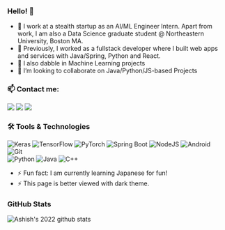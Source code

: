 ### Hello! 👋 

<!-- こんにちは! 🍣 Bonjour! 🥖 -->

<!--
**ShonenAsh/ShonenAsh** is a ✨ _special_ ✨ repository because its `README.md` (this file) appears on your GitHub profile.

Here are some ideas to get you started:

- 🔭 I’m currently working on ...
- 🌱 I’m currently learning ...
- 👯 I’m looking to collaborate on ...
- 🤔 I’m looking for help with ...
- 💬 Ask me about ...
- 📫 How to reach me: ...
- 😄 Pronouns: ...
- ⚡ Fun fact: ...
-->

- 🌱 I work at a stealth startup as an AI/ML Engineer Intern. Apart from work, I am also a Data Science graduate student @ Northeastern University, Boston MA.
- 💼 Previously, I worked as a fullstack developer where I built web apps and services with Java/Spring, Python and React.
- 🤖 I also dabble in Machine Learning projects
- 👯 I’m looking to collaborate on Java/Python/JS-based Projects

### 📫 Contact me:
  <a href="https://www.twitter.com/shonenash/"><img src="https://img.shields.io/badge/twitter-%231DA1F2.svg?&style=flat-square&logo=twitter&logoColor=white"></a>
  <a href="https://www.linkedin.com/in/magadumashish/"><img src="https://img.shields.io/badge/linkedin-%230077B5.svg?&style=flat-square&logo=linkedin&logoColor=white"></a>
  <img src="https://img.shields.io/badge/shonenash@gmail.com-%23D14836.svg?&style=flat-square&logo=gmail&logoColor=white"/>
  
### 🛠️ Tools & Technologies
<p>
  <img alt="Keras" src="https://img.shields.io/badge/Keras-%23F42424.svg?style=flat-square&logo=keras&logoColor=#F42424" />
  <img alt="TensorFlow" src="https://img.shields.io/badge/TensorFlow-%23425066.svg?style=flat-square&logo=tensorflow&logoColor=#FFA800" />
  <img alt="PyTorch" src="https://img.shields.io/badge/PyTorch-%23EE4C2C.svg?style=flat-square&logo=pytorch&logoColor=white" />
  <img alt="Spring Boot" src="https://img.shields.io/badge/Spring%20Boot-%237CBB5D.svg?style=flat-square&logo=spring-boot&logoColor=black" />
  <img alt="NodeJS" src="https://img.shields.io/badge/NodeJS-%23339933.svg?style=flat-square&logo=node.js&logoColor=white" />
  <img alt="Android" src="https://img.shields.io/badge/Android-%233DDC84.svg?style=flat-square&logo=android&logoColor=white" />
  <img alt="Git" src="https://img.shields.io/badge/Git-%23F05032.svg?style=flat-square&logo=git&logoColor=white" />
<br>
  <img alt="Python" src="https://img.shields.io/badge/Python-%233776AB.svg?style=flat-square&logo=python&logoColor=white" />
  <img alt="Java" src="https://img.shields.io/badge/Java-%23007396.svg?style=flat-square&logo=java&logoColor=white" />
  <img alt="C++" src="https://img.shields.io/badge/C++-%2300599C.svg?style=flat-square&logo=cplusplus&logoColor=white" />
<!--   <img alt="Kotlin" src="https://img.shields.io/badge/Kotlin-%230095D5.svg?style=flat-square&logo=kotlin&logoColor=white" /> -->
</p>

- ⚡ Fun fact: I am currently learning Japanese for fun!
- ⚡ This page is better viewed with dark theme.

### GitHub Stats

![Ashish's 2022 github stats](https://github-readme-stats.vercel.app/api?username=ShonenAsh&show_icons=true&title_color=FFF&icon_color=e94859&text_color=FFF&bg_color=211c1d)

